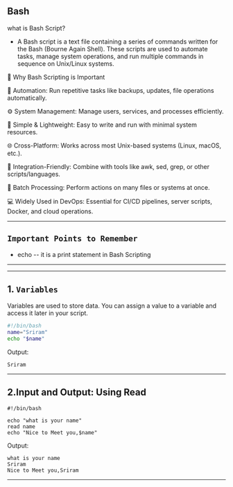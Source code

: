 ##  **Bash**
what is Bash Script?
- A Bash script is a text file containing a series of commands written for the Bash (Bourne Again Shell). These scripts are used to automate tasks, manage system operations, and run multiple commands in sequence on Unix/Linux systems.
  
🚀 Why Bash Scripting is Important 

🔁 Automation: Run repetitive tasks like backups, updates, file operations automatically.

⚙️ System Management: Manage users, services, and processes efficiently.

🧰 Simple & Lightweight: Easy to write and run with minimal system resources.

🌐 Cross-Platform: Works across most Unix-based systems (Linux, macOS, etc.).

🧩 Integration-Friendly: Combine with tools like awk, sed, grep, or other scripts/languages.

📂 Batch Processing: Perform actions on many files or systems at once.

💻 Widely Used in DevOps: Essential for CI/CD pipelines, server scripts, Docker, and cloud operations.

---

## ```Important Points to Remember```
- echo -- it is a print statement in Bash Scripting


---
---

## 1. `Variables`
Variables are used to store data. You can assign a value to a variable and access it later in your script.

``` bash
#!/bin/bash
name="Sriram"
echo "$name"
```
Output:
```
Sriram
```
---

## 2.Input and Output: Using Read

```
#!/bin/bash

echo "what is your name"
read name
echo "Nice to Meet you,$name"
```
Output:

```
what is your name
Sriram
Nice to Meet you,Sriram
```

---


